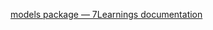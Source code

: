[models package — 7Learnings documentation](https://7learnings.github.io/repo/S87d3fMVJzoiSKnMknr45Sbeq/models.html#module-models)
